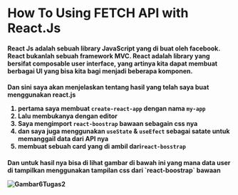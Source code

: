 <h1>How To Using FETCH API with React.Js

<h4>React Js adalah sebuah library JavaScript yang di buat oleh facebook. React bukanlah sebuah framework MVC. React adalah library yang bersifat composable user interface, yang artinya kita dapat membuat berbagai UI yang bisa kita bagi menjadi beberapa komponen.

<h4>Dan sini saya akan menjelaskan tentang hasil yang telah saya buat menggunakan react.js

1. pertama saya membuat `create-react-app` dengan nama `my-app`
2. Lalu membukanya dengan editor
3. Saya mengimport `react-boostrap` bawaan sebagain css nya 
4. dan saya juga menggunakan `useState` & `useEfect` sebagai satate untuk memanggail data dari API nya
5. membuat sebuah card yang di ambil dari`react-bosstrap`

<h4>Dan untuk hasil nya bisa di lihat gambar di bawah ini yang mana data user di tampilkan menggunakan tampilan css dari `react-boostrap` bawaan 

![Gambar6Tugas2](https://user-images.githubusercontent.com/49724910/106439594-70864e00-64aa-11eb-86c4-ddac6093530f.PNG)
